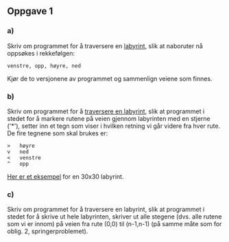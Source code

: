 ## Oppgave 1

### a)
Skriv om programmet for å traversere en [labyrint](src/Labyrint.java), slik at naboruter nå oppsøkes i rekkefølgen:

    venstre, opp, høyre, ned

Kjør de to versjonene av programmet og sammenlign veiene som finnes.

### b) 
Skriv om programmet for å [traversere en labyrint](https://it.hiof.no/algdat/kode/labyrint.java), slik at programmet i stedet for å markere rutene på veien gjennom labyrinten med en stjerne ('*'), setter inn et tegn som viser i hvilken retning vi går videre fra hver rute. De fire tegnene som skal brukes er:

    >   høyre
    v   ned
    <   venstre
    ^   opp

[Her er et eksempel](https://it.hiof.no/algdat/oppgaver/lab30.html) for en 30x30 labyrint.

### c)

Skriv om programmet for å traversere en labyrint, slik at programmet i stedet for å skrive ut hele labyrinten, skriver ut alle stegene (dvs. alle rutene som vi er innom) på veien fra rute (0,0) til (n-1,n-1) (på samme måte som for oblig. 2, springerproblemet).
